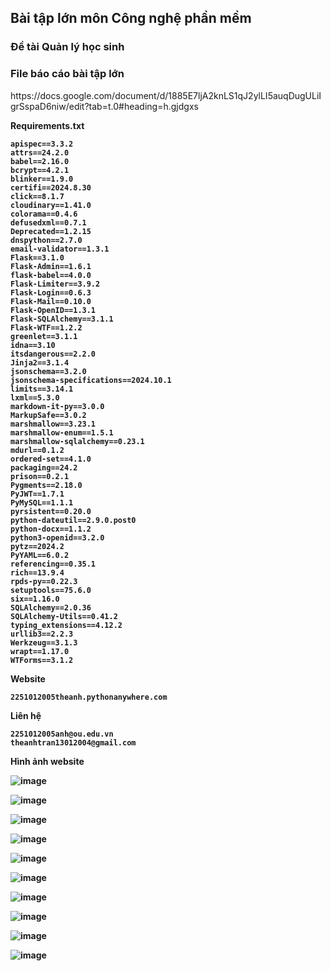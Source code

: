 <h2>Bài tập lớn môn Công nghệ phần mềm</h2>

<h3> Đề tài Quản lý học sinh </h3>

<h3>File báo cáo bài tập lớn </h3> 
<span> https://docs.google.com/document/d/1885E7ljA2knLS1qJ2ylLI5auqDugULiIgrSspaD6niw/edit?tab=t.0#heading=h.gjdgxs </span>

<b><span>Requirements.txt</span>
```text
apispec==3.3.2
attrs==24.2.0
babel==2.16.0
bcrypt==4.2.1
blinker==1.9.0
certifi==2024.8.30
click==8.1.7
cloudinary==1.41.0
colorama==0.4.6
defusedxml==0.7.1
Deprecated==1.2.15
dnspython==2.7.0
email-validator==1.3.1
Flask==3.1.0
Flask-Admin==1.6.1
flask-babel==4.0.0
Flask-Limiter==3.9.2
Flask-Login==0.6.3
Flask-Mail==0.10.0
Flask-OpenID==1.3.1
Flask-SQLAlchemy==3.1.1
Flask-WTF==1.2.2
greenlet==3.1.1
idna==3.10
itsdangerous==2.2.0
Jinja2==3.1.4
jsonschema==3.2.0
jsonschema-specifications==2024.10.1
limits==3.14.1
lxml==5.3.0
markdown-it-py==3.0.0
MarkupSafe==3.0.2
marshmallow==3.23.1
marshmallow-enum==1.5.1
marshmallow-sqlalchemy==0.23.1
mdurl==0.1.2
ordered-set==4.1.0
packaging==24.2
prison==0.2.1
Pygments==2.18.0
PyJWT==1.7.1
PyMySQL==1.1.1
pyrsistent==0.20.0
python-dateutil==2.9.0.post0
python-docx==1.1.2
python3-openid==3.2.0
pytz==2024.2
PyYAML==6.0.2
referencing==0.35.1
rich==13.9.4
rpds-py==0.22.3
setuptools==75.6.0
six==1.16.0
SQLAlchemy==2.0.36
SQLAlchemy-Utils==0.41.2
typing_extensions==4.12.2
urllib3==2.2.3
Werkzeug==3.1.3
wrapt==1.17.0
WTForms==3.1.2
```
Website 
```
2251012005theanh.pythonanywhere.com
```
Liên hệ 
```
2251012005anh@ou.edu.vn
theanhtran13012004@gmail.com

```
Hình ảnh website




![image](https://github.com/user-attachments/assets/c60785e2-0447-466f-8335-19982e8e1457)


![image](https://github.com/user-attachments/assets/36deb441-d166-4588-8e31-6611c0bf5bac)


![image](https://github.com/user-attachments/assets/93929ea1-03ac-4f3d-8bbe-aa0b2ff94f3e)


![image](https://github.com/user-attachments/assets/d0e4fad2-3d96-41ee-b1b6-3c2fb0b6d796)


![image](https://github.com/user-attachments/assets/d049b59f-376d-4144-90d5-7f8f3dc44eec)


![image](https://github.com/user-attachments/assets/dfb08cfb-b806-4e85-a27c-bb4d028f75b1)


![image](https://github.com/user-attachments/assets/bdd7d210-0478-49cf-8369-450e78df7d29)


![image](https://github.com/user-attachments/assets/21da56b3-c670-4baa-9f49-e092200d977b)


![image](https://github.com/user-attachments/assets/14c51686-592e-404f-ba2f-5bba5518073a)


![image](https://github.com/user-attachments/assets/2ce052b6-118c-42e0-aabf-a5d09d185fd8)









